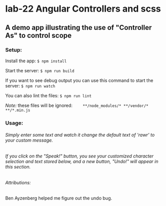 # lab-22 Angular Controllers and scss

## A demo app illustrating the use of "Controller As" to control scope

### Setup:
Install the app:
`$ npm install`

Start the server:
`$ npm run build`

If you want to see debug output you can use this command to start the server:
`$ npm run watch`

You can also lint the files:
`$ npm run lint`

*Note:*
these files will be ignored:
`     **/node_modules/*
      **/vendor/*
      **/*.min.js
`
### Usage:

###### Simply enter some text and watch it change the default text of 'rawr' to your custom message.

###### If you click on the "Speak!" button, you see your customized character selection and text stored below, and a new button, "Undo!"  will appear in this section.  

###### Attributions:
Ben Ayzenberg helped me figure out the undo bug.
